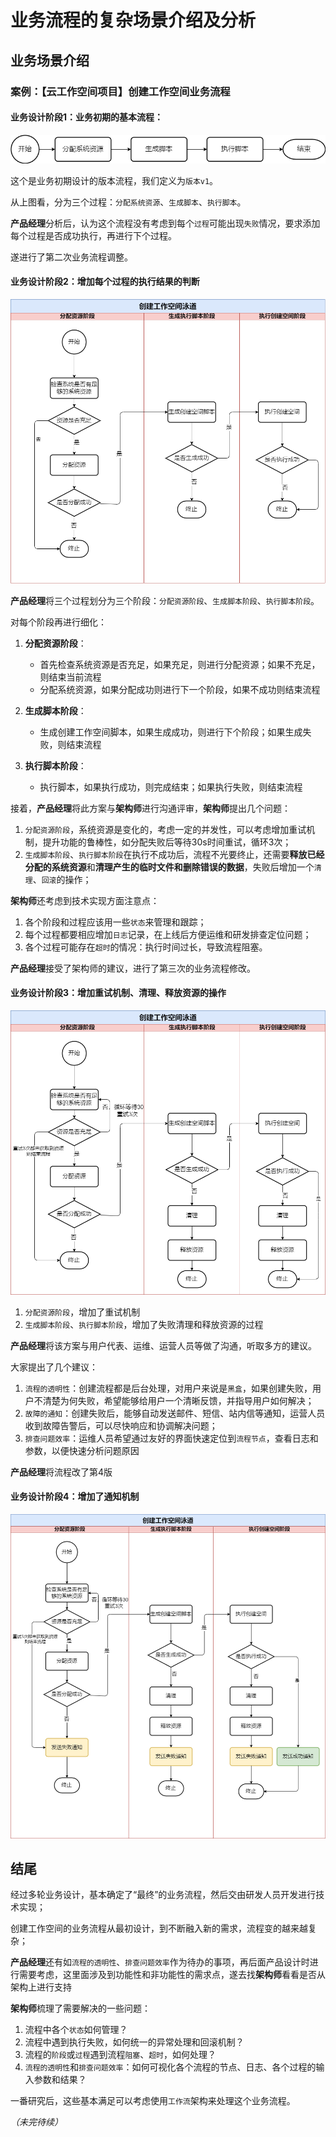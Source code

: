 # 业务流程的复杂场景介绍及分析

## 业务场景介绍

### 案例：【云工作空间项目】创建工作空间业务流程

#### 业务设计阶段1：业务初期的基本流程：

![业务流程图v1](./_media/业务流程图_v1.png)

这个是业务初期设计的版本流程，我们定义为`版本v1`。

从上图看，分为三个过程：`分配系统资源`、`生成脚本`、`执行脚本`。 

**产品经理**分析后，认为这个流程没有考虑到每个`过程`可能出现`失败`情况，要求添加每个过程是否成功执行，再进行下个过程。

遂进行了第二次业务流程调整。

#### 业务设计阶段2：增加每个过程的执行结果的判断

![业务流程图v2](./_media/业务流程图_v2.png ":size=800")

**产品经理**将三个过程划分为三个阶段：`分配资源阶段`、`生成脚本阶段`、`执行脚本阶段`。

对每个阶段再进行细化：

1. **分配资源阶段**：
    - 首先检查系统资源是否充足，如果充足，则进行分配资源；如果不充足，则结束当前流程
    - 分配系统资源，如果分配成功则进行下一个阶段，如果不成功则结束流程

2. **生成脚本阶段**：
    - 生成创建工作空间脚本，如果生成成功，则进行下个阶段；如果生成失败，则结束流程

2. **执行脚本阶段**：
    - 执行脚本，如果执行成功，则完成结束；如果执行失败，则结束流程

接着，**产品经理**将此方案与**架构师**进行沟通评审，**架构师**提出几个问题：

1. `分配资源阶段`，系统资源是变化的，考虑一定的并发性，可以考虑增加重试机制，提升功能的鲁棒性，如分配失败后等待30s时间重试，循环3次；
2. `生成脚本阶段`、`执行脚本阶段`在执行不成功后，流程不光要终止，还需要**释放已经分配的系统资源**和**清理产生的临时文件和删除错误的数据**，失败后增加一个`清理`、`回滚`的操作；

**架构师**还考虑到技术实现方面注意点：
1. 各个阶段和过程应该用一些`状态`来管理和跟踪；
2. 每个过程都要相应增加`日志`记录，在上线后方便运维和研发排查定位问题；
3. 各个过程可能存在`超时`的情况：执行时间过长，导致流程阻塞。

**产品经理**接受了架构师的建议，进行了第三次的业务流程修改。

#### 业务设计阶段3：增加重试机制、清理、释放资源的操作

![业务流程图v3](./_media/业务流程图_v3.png ":size=800")

1. `分配资源阶段`，增加了重试机制
2. `生成脚本阶段`、`执行脚本阶段`，增加了失败清理和释放资源的过程

**产品经理**将该方案与用户代表、运维、运营人员等做了沟通，听取多方的建议。

大家提出了几个建议：

1. `流程的透明性`：创建流程都是后台处理，对用户来说是`黑盒`，如果创建失败，用户不清楚为何失败，希望能够给用户一个清晰反馈，并指导用户如何解决；
2. `故障的通知`：创建失败后，能够自动发送邮件、短信、站内信等通知，运营人员收到故障告警后，可以尽快响应和协调解决问题；
3. `排查问题效率`：运维人员希望通过友好的界面快速定位到`流程节点`，查看日志和参数，以便快速分析问题原因

**产品经理**将流程改了第4版

#### 业务设计阶段4：增加了通知机制

![业务流程图v4](./_media/业务流程图_v4.png ":size=800")


## 结尾

经过多轮业务设计，基本确定了“最终”的业务流程，然后交由研发人员开发进行技术实现；

创建工作空间的业务流程从最初设计，到不断融入新的需求，流程变的越来越复杂；

**产品经理**还有如`流程的透明性`、`排查问题效率`作为待办的事项，再后面产品设计时进行需要考虑，这里面涉及到功能性和非功能性的需求点，遂去找**架构师**看看是否从架构上进行支持

**架构师**梳理了需要解决的一些问题：

1. 流程中各个`状态`如何管理？
2. 流程中遇到执行失败，如何统一的异常处理和回滚机制？
3. 流程的`阶段`或`过程`遇到流程`阻塞`、`超时`，如何处理？
4. `流程的透明性`和`排查问题效率`：如何可视化各个流程的节点、日志、各个过程的输入参数和结果？

一番研究后，这些基本满足可以考虑使用`工作流`架构来处理这个业务流程。

*（未完待续）*


